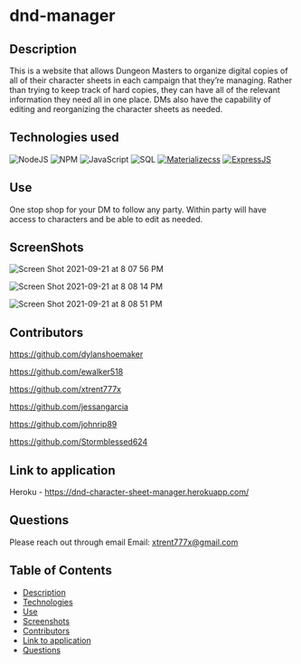 # dnd-manager

## Description

This is a website that allows Dungeon Masters to organize digital copies of all of their character sheets in each campaign that they’re managing.  Rather than trying to keep track of hard copies, they can have all of the relevant information they need all in one place.  DMs also have the capability of editing and reorganizing the character sheets as needed.

## Technologies used

![NodeJS](https://img.shields.io/badge/node.js-%2343853D.svg?style=for-the-badge&logo=node.js&logoColor=white)
![NPM](https://img.shields.io/badge/NPM-%23000000.svg?style=for-the-badge&logo=npm&logoColor=white)
![JavaScript](https://img.shields.io/badge/javascript-%23323330.svg?style=for-the-badge&logo=javascript&logoColor=%23F7DF1E)
![SQL](https://img.shields.io/badge/MySQL-00000F?style=for-the-badge&logo=mysql&logoColor=white)
[![Materializecss](https://pbs.twimg.com/profile_images/532662364613525504/GN559Lfb_reasonably_small.png)](http://materializecss.com/)
[![ExpressJS](https://github.com/MarioTerron/logo-images/blob/master/logos/expressjs.png)](http://expressjs.com///)


## Use

One stop shop for your DM to follow any party. Within party will have access to characters and be able to edit as needed.

## ScreenShots
![Screen Shot 2021-09-21 at 8 07 56 PM](https://user-images.githubusercontent.com/84681402/134272627-85bf112c-0386-47e4-9f6d-e6fa16cb9e13.png)

![Screen Shot 2021-09-21 at 8 08 14 PM](https://user-images.githubusercontent.com/84681402/134272634-035d0637-5a4c-4ac6-8c94-5a9b529ac900.png)

![Screen Shot 2021-09-21 at 8 08 51 PM](https://user-images.githubusercontent.com/84681402/134272643-12957c7d-ad72-4a0e-9a33-f91148068a83.png)


## Contributors

https://github.com/dylanshoemaker

https://github.com/ewalker518

https://github.com/xtrent777x

https://github.com/jessangarcia

https://github.com/johnrip89

https://github.com/Stormblessed624


## Link to application

Heroku - https://dnd-character-sheet-manager.herokuapp.com/

## Questions

Please reach out through email
Email: xtrent777x@gmail.com


## Table of Contents

* [Description](#description)
* [Technologies](#technologies)              
* [Use](#use)
* [Screenshots](#screenshots)
* [Contributors](#contributors)
* [Link to application](#link)
* [Questions](#questions)
